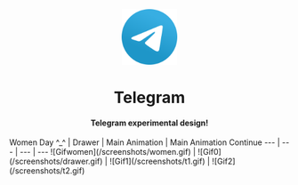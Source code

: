 <div align="center">
  <img width="100" height="100" src="https://github.com/zikwall/telegram/blob/master/screenshots/telega_icon.png">
  <h1>Telegram</h1>
  <h4>Telegram experimental design!</h4>
</div>
Women Day ^_^ | Drawer | Main Animation | Main Animation Continue
--- | --- | --- | ---
![Gifwomen](/screenshots/women.gif) | ![Gif0](/screenshots/drawer.gif) | ![Gif1](/screenshots/t1.gif) | ![Gif2](/screenshots/t2.gif)
